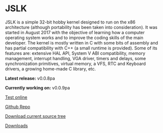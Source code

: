 # JSLK
JSLK is a simple 32-bit hobby kernel designed to run on the x86 architecture (although portability has been taken into consideration). It was started in August 2017 with the objective of learning how a computer operating system works and to improve the coding skills of the main developer. The kernel is mostly written in C with some bits of assembly and has partial compatibility with C++ (a small runtime is provided). Some of its features are: extensive HAL API, System V ABI compatibility, memory management, interrupt handling, VGA driver, timers and delays, some synchronization primitives, virtual memory, a VFS, RTC and Keyboard drivers, a growing home-made C library, etc.

**Latest release:** v0.0.8pa

**Currently working on:** v0.0.9pa

[Test online]()

[Github Repo]()

[Download current source tree]()

[Downloads]()
